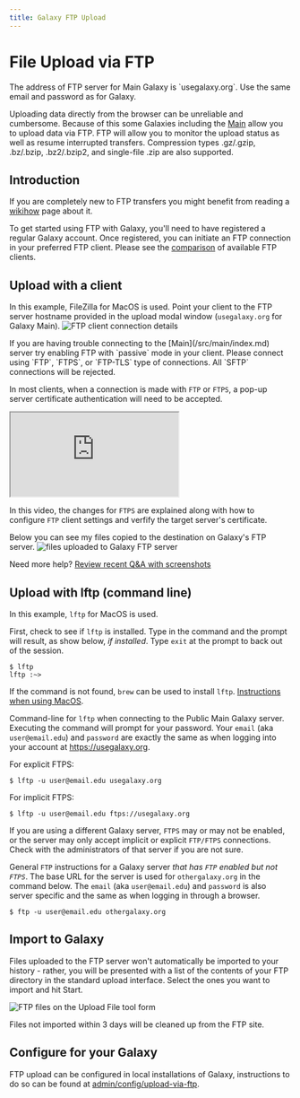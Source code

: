 ```yaml
---
title: Galaxy FTP Upload
---
```

# File Upload via FTP

<div class="alert alert-success" role="alert">
The address of FTP server for Main Galaxy is `usegalaxy.org`. Use the same email and password as for Galaxy.
</div>

Uploading data directly from the browser can be unreliable and cumbersome.
Because of this some Galaxies including the [Main](/src/main/index.md) allow you to upload data via FTP.
FTP will allow you to monitor the upload status as well as resume interrupted transfers.
Compression types .gz/.gzip, .bz/.bzip, .bz2/.bzip2, and single-file .zip are also supported.

## Introduction

If you are completely new to FTP transfers you might benefit from reading a [wikihow](http://www.wikihow.com/Use-FTP) page about it.

To get started using FTP with Galaxy, you'll need to have registered a regular Galaxy account. Once registered, you can initiate an FTP connection in your preferred FTP
client. Please see the [comparison](https://en.wikipedia.org/wiki/Comparison_of_FTP_client_software) of available FTP clients.

## Upload with a client

In this example, FileZilla for MacOS is used. Point your client to the FTP server hostname provided in the upload modal window (`usegalaxy.org` for Galaxy Main).
![FTP client connection details](ftp-connect.png)

<div class="alert alert-warning" role="alert">
If you are having trouble connecting to the [Main](/src/main/index.md) server try enabling FTP with `passive` mode in your client. Please connect using `FTP`, `FTPS`, or `FTP-TLS` type of connections. All `SFTP` connections will be rejected.
</div>

In most clients, when a connection is made with `FTP` or `FTPS`, a pop-up server certificate authentication will need to be accepted.

<div class="embed-responsive embed-responsive-16by9">
<iframe class="embed-responsive-item" src="https://player.vimeo.com/video/222236679?portrait=0" webkitallowfullscreen mozallowfullscreen allowfullscreen> </iframe>
</div>

In this video, the changes for `FTPS` are explained along with how to configure `FTP` client settings and verfify the target server's certificate.

Below you can see my files copied to the destination on Galaxy's FTP server.
![files uploaded to Galaxy FTP server](ftp-files.png)

Need more help? [Review recent Q&A with screenshots](https://biostar.usegalaxy.org/p/24618/)



## Upload with lftp (command line)

In this example, `lftp` for MacOS is used.

First, check to see if `lftp` is installed. Type in the command and the prompt will result, as show below, *if installed*. Type `exit` at the prompt to back out of the session. 

```
$ lftp
lftp :~>
```

If the command is not found, `brew` can be used to install `lftp`. [Instructions when using MacOS](http://macappstore.org/lftp/). 

Command-line for `lftp` when connecting to the Public Main Galaxy server. Executing the command will prompt for your password. Your `email` (aka `user@email.edu`) and `password` are exactly the same as when logging into your account at https://usegalaxy.org. 

For explicit FTPS: 

```
$ lftp -u user@email.edu usegalaxy.org
```

For implicit FTPS: 

```
$ lftp -u user@email.edu ftps://usegalaxy.org
```

If you are using a different Galaxy server, `FTPS` may or may not be enabled, or the server may only accept implicit or explicit `FTP/FTPS` connections. Check with the administrators of that server if you are not sure. 

General `FTP` instructions for a Galaxy server *that has `FTP` enabled but not `FTPS`*. The base URL for the server is used for `othergalaxy.org` in the command below. The `email` (aka `user@email.edu`) and `password` is also server specific and the same as when logging in through a browser.

```
$ ftp -u user@email.edu othergalaxy.org
```


## Import to Galaxy

Files uploaded to the FTP server won't automatically be imported to your history -
rather, you will be presented with a list of the contents of your FTP directory
in the standard upload interface. Select the ones you want to import and hit Start.

![FTP files on the Upload File tool form](ftp-select.png)

<div class="alert alert-warning" role="alert">
Files not imported within 3 days will be cleaned up from the FTP site.
</div>

## Configure for your Galaxy

FTP upload can be configured in local installations of Galaxy, instructions to do
so can be found at [admin/config/upload-via-ftp](/src/admin/config/upload-via-ftp/index.md).
